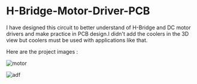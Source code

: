 # H-Bridge-Motor-Driver-PCB
I have designed  this circuit to better understand of H-Bridge and DC motor drivers and make practice in PCB design.I didn't add the coolers in the 3D view but coolers must be used
with applications like that.

Here are the project images :

![motor](https://user-images.githubusercontent.com/59617257/110696078-acc07300-81fb-11eb-9048-a6101b07465e.PNG)

![adf](https://user-images.githubusercontent.com/59617257/110696080-ad590980-81fb-11eb-82be-aa2a47b8aed4.PNG)


